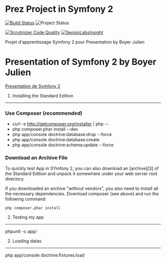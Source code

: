 Prez Project in Symfony 2
========================

[![Build Status](https://travis-ci.org/Symfomany/prez.svg?branch=master)](https://travis-ci.org/Symfomany/prez)
![Project Status](http://stillmaintained.com/Symfomany/prez.png)

[![Scrutinizer Code Quality](https://scrutinizer-ci.com/g/Symfomany/prez/badges/quality-score.png?b=master)](https://scrutinizer-ci.com/g/Symfomany/prez/?branch=master)
[![SensioLabsInsight](https://insight.sensiolabs.com/projects/df27ca15-3f18-4fd3-9467-85b42aecbfc3/big.png)](https://insight.sensiolabs.com/account/widget?project=df27ca15-3f18-4fd3-9467-85b42aecbfc3)


Projet d'apprentissage Symfony 2 pour Presentation by Boyer Julien

Presentation of Symfony 2 by Boyer Julien
========================

[Presentation de Symfony 2](https://slides.com/julienboyer/symfony-2 " Presentation de Symfony 2")


1) Installing the Standard Edition
----------------------------------

### Use Composer (*recommended*)


  - curl -s http://getcomposer.org/installer | php --
  - php composer.phar install --dev
  - php app/console doctrine:database:drop --force
  - php app/console doctrine:database:create
  - php app/console doctrine:schema:update --force


### Download an Archive File

To quickly test App in SYmfony 2, you can also download an [archive][3] of the Standard
Edition and unpack it somewhere under your web server root directory.

If you downloaded an archive "without vendors", you also need to install all
the necessary dependencies. Download composer (see above) and run the
following command:

    php composer.phar install


2) Testing my app
-------------------------------
 phpunit -c app/

2) Loading datas
-------------------------------
 php app/console doctrine:fixtures:load


